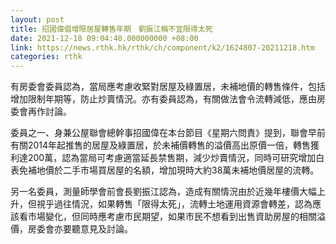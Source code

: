```yaml
---
layout: post
title: 招國偉倡增限居屋轉售年期　劉振江稱不宜限得太死
date: 2021-12-18 09:04:40.000000000 +08:00
link: https://news.rthk.hk/rthk/ch/component/k2/1624807-20211218.htm
categories: rthk
---
```


有房委會委員認為，當局應考慮收緊對居屋及綠置居，未補地價的轉售條件，包括增加限制年期等，防止炒賣情況。亦有委員認為，有關做法會令流轉減低，應由房委會再作討論。

委員之一、身兼公屋聯會總幹事招國偉在本台節目《星期六問責》提到，聯會早前有關2014年起推售的居屋及綠置居，於未補價轉售的溢價高出原價一倍，轉售獲利達200萬，認為當局可考慮適當延長禁售期，減少炒賣情況，同時可研究增加白表免補地價於二手巿場買居屋的名額，增加現時大約38萬未補地價居屋的流轉。

另一名委員，測量師學會前會長劉振江認為，造成有關情況由於近幾年樓價大幅上升，但視乎過往情況，如果轉售「限得太死」，流轉土地運用資源會轉差，認為應該看巿場變化，但同時應考慮巿民期望，如果巿民不想看到出售資助房屋的相關溢價，房委會亦要聽意見及討論。
